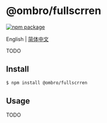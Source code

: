 # @ombro/fullscrren

[![npm package](https://badgen.net/npm/v/@ombro/fullscrren)](https://npmjs.com/package/@ombro/fullscrren)

English | [简体中文](./README_zh.md)

TODO

## Install

```sh
$ npm install @ombro/fullscrren
```

## Usage

TODO
